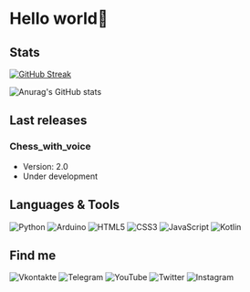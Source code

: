 # Hello world👋

## Stats

[![GitHub Streak](http://github-readme-streak-stats.herokuapp.com?user=eachboy&theme=dark&hide_border=%D0%9B%D0%9E%D0%96%D0%AC&date_format=j%20M%5B%20Y%5D)](https://git.io/streak-stats)

![Anurag's GitHub stats](https://github-readme-stats.vercel.app/api?username=eachboy&show_icons=true&theme=gruvbox)

## Last releases

### Chess_with_voice
- Version: 2.0
- Under development
## Languages & Tools

![Python](https://img.shields.io/badge/-Python-090909?style=for-the-badge&logo=python)
![Arduino](https://img.shields.io/badge/-Arduino-090909?style=for-the-badge&logo=arduino)
![HTML5](https://img.shields.io/badge/-html5-090909?style=for-the-badge&logo=html5)
![CSS3](https://img.shields.io/badge/-css3-090909?style=for-the-badge&logo=css3&logoColor=4F7DB3)
![JavaScript](https://img.shields.io/badge/-javascript-090909?style=for-the-badge&logo=javascript)
![Kotlin](https://img.shields.io/badge/-Kotlin-090909?style=for-the-badge&logo=kotlin)

## Find me

![Vkontakte](https://img.shields.io/badge/-vkontakte-090909?style=for-the-badge&logo=vk&logoColor=4F7DB3)
![Telegram](https://img.shields.io/badge/-Telegram-090909?style=for-the-badge&logo=telegram)
![YouTube](https://img.shields.io/badge/-YouTube-090909?style=for-the-badge&logo=youtube&logoColor=FF0000)
![Twitter](https://img.shields.io/badge/-twitter-090909?style=for-the-badge&logo=twitter)
![Instagram](https://img.shields.io/badge/-Instagram-090909?style=for-the-badge&logo=instagram)
